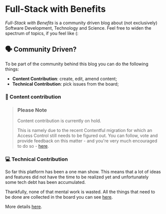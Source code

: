 Full-Stack with Benefits
===

_Full-Stack with Benefits_ is a community driven blog about (not exclusively) Software Development, Technology and Science. 
Feel free to widen the spectrum of topics, if you feel like (:

## 🗣 Community Driven?

To be part of the community behind this blog you can do the following things:

* **Content Contribution**: create, edit, amend content;
* **Technical Contribution**: pick issues from the board;

### 📖 Content contribution

> ### Please Note
>
> Content contribution is currently on hold. 
>
> This is namely due to the recent Contentful migration for which an Access Control still needs to be figured out. You can follow, vote and provide feedback on this matter - and you're very much encouraged to do so - [here](https://github.com/shikaan/full-stack-with-benefits/issues/31).

### 💻 Technical Contribution

So far this platform has been a one man show. This means that a lot of ideas and features did not have the time to be realized yet and unfortunately some tech debt has been accumulated.

Thankfully, none of that mental work is wasted. All the things that need to be done are collected in the board you can see [here](https://github.com/shikaan/full-stack-with-benefits/issues).

More details [here](.github/TECH.md).

